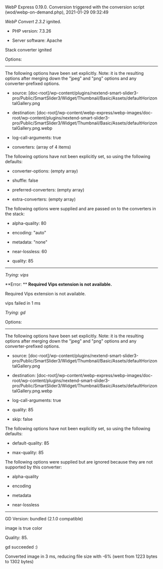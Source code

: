 WebP Express 0.19.0. Conversion triggered with the conversion script (wod/webp-on-demand.php), 2021-01-29 09:32:49

*WebP Convert 2.3.2*  ignited.
- PHP version: 7.3.26
- Server software: Apache

Stack converter ignited

Options:
------------
The following options have been set explicitly. Note: it is the resulting options after merging down the "jpeg" and "png" options and any converter-prefixed options.
- source: [doc-root]/wp-content/plugins/nextend-smart-slider3-pro/Public/SmartSlider3/Widget/Thumbnail/Basic/Assets/defaultHorizontalGallery.png
- destination: [doc-root]/wp-content/webp-express/webp-images/doc-root/wp-content/plugins/nextend-smart-slider3-pro/Public/SmartSlider3/Widget/Thumbnail/Basic/Assets/defaultHorizontalGallery.png.webp
- log-call-arguments: true
- converters: (array of 4 items)

The following options have not been explicitly set, so using the following defaults:
- converter-options: (empty array)
- shuffle: false
- preferred-converters: (empty array)
- extra-converters: (empty array)

The following options were supplied and are passed on to the converters in the stack:
- alpha-quality: 80
- encoding: "auto"
- metadata: "none"
- near-lossless: 60
- quality: 85
------------


*Trying: vips* 

**Error: ** **Required Vips extension is not available.** 
Required Vips extension is not available.
vips failed in 1 ms

*Trying: gd* 

Options:
------------
The following options have been set explicitly. Note: it is the resulting options after merging down the "jpeg" and "png" options and any converter-prefixed options.
- source: [doc-root]/wp-content/plugins/nextend-smart-slider3-pro/Public/SmartSlider3/Widget/Thumbnail/Basic/Assets/defaultHorizontalGallery.png
- destination: [doc-root]/wp-content/webp-express/webp-images/doc-root/wp-content/plugins/nextend-smart-slider3-pro/Public/SmartSlider3/Widget/Thumbnail/Basic/Assets/defaultHorizontalGallery.png.webp
- log-call-arguments: true
- quality: 85
- skip: false

The following options have not been explicitly set, so using the following defaults:
- default-quality: 85
- max-quality: 85

The following options were supplied but are ignored because they are not supported by this converter:
- alpha-quality
- encoding
- metadata
- near-lossless
------------

GD Version: bundled (2.1.0 compatible)
image is true color
Quality: 85. 
gd succeeded :)

Converted image in 3 ms, reducing file size with -6% (went from 1223 bytes to 1302 bytes)
